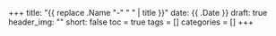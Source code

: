 +++
title: "{{ replace .Name "-" " " | title }}"
date: {{ .Date }}
draft: true
header_img: ""
short: false
toc = true
tags = []
categories = []
+++
